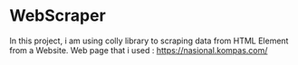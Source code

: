 # WebScraper
In this project, i am using colly library to scraping data from HTML Element from a Website.
Web page that i used : https://nasional.kompas.com/
